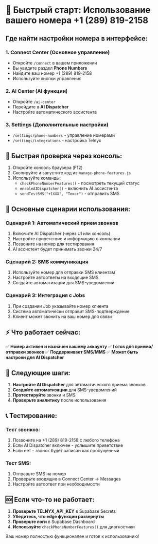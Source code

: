 # 🚀 Быстрый старт: Использование вашего номера +1 (289) 819-2158

## Где найти настройки номера в интерфейсе:

### 1. **Connect Center** (Основное управление)
- Откройте `/connect` в вашем приложении
- Вы увидите раздел **Phone Numbers**
- Найдите ваш номер +1 (289) 819-2158
- Используйте кнопки управления

### 2. **AI Center** (AI функции)
- Откройте `/ai-center`
- Перейдите в **AI Dispatcher**
- Настройте автоматического ассистента

### 3. **Settings** (Дополнительные настройки)
- `/settings/phone-numbers` - управление номерами
- `/settings/integrations` - настройка Telnyx

## 🔧 Быстрая проверка через консоль:

1. Откройте консоль браузера (F12)
2. Скопируйте и запустите код из `manage-phone-features.js`
3. Используйте команды:
   - `checkPhoneNumberFeatures()` - посмотреть текущий статус
   - `enableAIDispatcher()` - включить AI ассистента
   - `sendTestSMS("+1XXX", "Текст")` - отправить SMS

## 📱 Основные сценарии использования:

### Сценарий 1: Автоматический прием звонков
1. Включите AI Dispatcher (через UI или консоль)
2. Настройте приветствие и информацию о компании
3. Позвоните на номер для тестирования
4. AI ассистент будет принимать звонки 24/7

### Сценарий 2: SMS коммуникация
1. Используйте номер для отправки SMS клиентам
2. Настройте автоответы на входящие SMS
3. Создайте автоматизации для SMS-уведомлений

### Сценарий 3: Интеграция с Jobs
1. При создании Job указывайте номер клиента
2. Система автоматически отправит SMS-подтверждение
3. Клиент может звонить на ваш номер для связи

## ⚡ Что работает сейчас:

✅ **Номер активен и назначен вашему аккаунту**
✅ **Готов для приема/отправки звонков**
✅ **Поддерживает SMS/MMS**
✅ **Может быть настроен для AI Dispatcher**

## 🔄 Следующие шаги:

1. **Настройте AI Dispatcher** для автоматического приема звонков
2. **Создайте автоматизации** для SMS-уведомлений
3. **Протестируйте** звонки и SMS
4. **Проверьте аналитику** после использования

## 📞 Тестирование:

### Тест звонков:
1. Позвоните на +1 (289) 819-2158 с любого телефона
2. Если AI Dispatcher включен - услышите приветствие
3. Если нет - звонок будет записан как пропущенный

### Тест SMS:
1. Отправьте SMS на номер
2. Проверьте входящие в Connect Center → Messages
3. Настройте автоответ при необходимости

## 🆘 Если что-то не работает:

1. **Проверьте TELNYX_API_KEY** в Supabase Secrets
2. **Убедитесь, что edge функции развернуты**
3. **Проверьте логи** в Supabase Dashboard
4. **Используйте** `checkPhoneNumberFeatures()` для диагностики

Ваш номер полностью функционален и готов к использованию!
